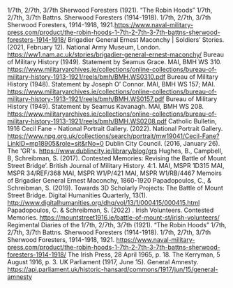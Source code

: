 1/7th, 2/7th, 3/7th Sherwood Foresters (1921). “The Robin Hoods” 1/7th, 2/7th, 3/7th Battns. Sherwood Foresters (1914-1918). 1/7th, 2/7th, 3/7th Sherwood Foresters, 1914-1918, 1921.https://www.naval-military-press.com/product/the-robin-hoods-1-7th-2-7th-3-7th-battns-sherwood-foresters-1914-1918/
Brigadier General Ernest Maconchy | Soldiers’ Stories. (2021, February 12). National Army Museum, London. https://ww1.nam.ac.uk/stories/brigadier-general-ernest-maconchy/
Bureau of Military History (1949). Statement by Seamus Grace. MAI, BMH WS 310.
https://www.militaryarchives.ie/collections/online-collections/bureau-of-military-history-1913-1921/reels/bmh/BMH.WS0310.pdf
Bureau of Military History (1948). Statement by Joseph O’ Connor. MAI, BMH WS 157; MAI. https://www.militaryarchives.ie/collections/online-collections/bureau-of-military-history-1913-1921/reels/bmh/BMH.WS0157.pdf
Bureau of Military History (1949). Statement by Seamus Kavanagh. MAI, BMH WS 208. https://www.militaryarchives.ie/collections/online-collections/bureau-of-military-history-1913-1921/reels/bmh/BMH.WS0208.pdf
Catholic Bulletin, 1916
Cecil Fane - National Portrait Gallery. (2022). National Portrait Gallery. https://www.npg.org.uk/collections/search/portrait/mw19041/Cecil-Fane?LinkID=mp18905&role=sit&rNo=0
Dublin City Council. (2016, January 26). The 'GR's. https://www.dublincity.ie/library/blog/grs
Hughes, B., Campbell, B, Schreibman, S. (2017). Contested Memories: Revising the Battle of Mount Street Bridge’. British Journal of Military History. 4:1.
MAI, MSPR 1D315
MAI, MSPR 34/REF/368
MAI, MSPR W1/P/421
MAI, MSPR W1/RB/4467
Memoirs of Brigadier General Ernest Maconchy, 1860-1920
Papadopoulos, C., & Schreibman, S. (2019). Towards 3D Scholarly Projects: The Battle of Mount Street Bridge. Digital Humanities Quarterly, 13(1). http://www.digitalhumanities.org/dhq/vol/13/1/000415/000415.html
Papadopoulos, C. & Schreibman, S. (2022) . Irish Volunteers. Contested Memories. https://mountstreet1916.ie/battle-of-mount-st/irish-volunteers/
Regimental Diaries of the 1/7th, 2/7th, 3/7th (1921). “The Robin Hoods” 1/7th, 2/7th, 3/7th Battns. Sherwood Foresters (1914-1918). 1/7th, 2/7th, 3/7th Sherwood Foresters, 1914-1918, 1921. https://www.naval-military-press.com/product/the-robin-hoods-1-7th-2-7th-3-7th-battns-sherwood-foresters-1914-1918/
The Irish Press, 28 April 1965, p. 18.
The Kerryman, 5 August 1916, p. 3.
UK Parliament (1917, June 15). General Amnesty. https://api.parliament.uk/historic-hansard/commons/1917/jun/15/general-amnesty